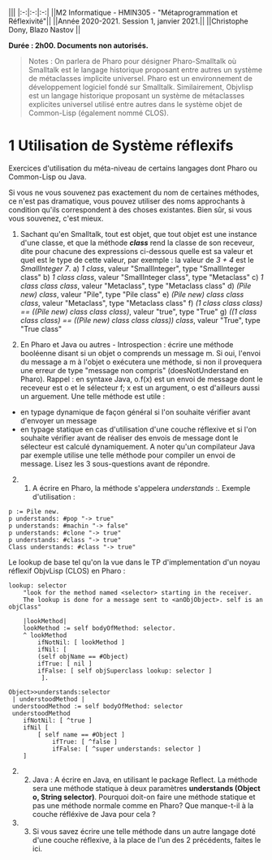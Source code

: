 |||
|:-:|:-:|:-:|
||M2 Informatique - HMIN305 - "Métaprogrammation et Réflexivité"||
||Année 2020-2021. Session 1, janvier 2021.||
||Christophe Dony, Blazo Nastov ||

**Durée : 2h00. Documents non autorisés.**

>Notes : On parlera de Pharo pour désigner Pharo-Smalltalk où Smalltalk est le langage historique proposant entre autres un système de métaclasses implicite universel. Pharo est un environnement de développement logiciel fondé sur Smalltalk. Similairement, Objvlisp est un langage historique proposant un système de métaclasses explicites universel utilisé entre autres dans le système objet de Common-Lisp (également nommé CLOS).

#   1 Utilisation de Système réflexifs

Exercices d'utilisation du méta-niveau de certains langages dont Pharo ou Common-Lisp ou Java.

Si vous ne vous souvenez pas exactement du nom de certaines méthodes, ce n'est pas dramatique, vous pouvez utiliser des noms approchants à condition qu'ils correspondent à des choses existantes. Bien sûr, si vous vous souvenez, c'est mieux.

1. Sachant qu'en Smalltalk, tout est objet, que tout objet est une instance d'une classe, et que la méthode ***class*** rend la classe de son receveur, dite pour chacune des expressions ci-dessous quelle est sa valeur et quel est le type de cette valeur, par exemple : la valeur de *3 + 4* est le *SmallInteger 7*.
    a) *1 class*, valeur "SmallInteger", type "SmallInteger class"
    b) *1 class class*, valeur "SmallInteger class", type "Metaclass"
    c) *1 class class class*, valeur "Metaclass", type "Metaclass class"
    d) *(Pile new) class*, valeur "Pile", type "Pile class"
    e) *(Pile new) class class class*, valeur "Metaclass", type "Metaclass class"
    f) *(1 class class class) == ((Pile new) class class class)*, valeur "true", type "True"
    g) *((1 class class class) == ((Pile new) class class class)) class*, valeur "True", type "True class"

2. En Pharo et Java ou autres - Introspection : écrire une méthode booléenne disant si un objet o comprends un message m. Si oui, l'envoi du message a m à l'objet o exécutera une méthode, si non il provequera une erreur de type "message non compris" (doesNotUnderstand en Pharo).
Rappel : en syntaxe Java, o.f(x) est un envoi de message dont le receveur est o et le sélecteur f; x est un argument, o est d'ailleurs aussi un arguement.
Une telle méthode est utile :
 - en typage dynamique de façon général si l'on souhaite vérifier avant d'envoyer un message
 - en typage statique en cas d'utilisation d'une couche réflexive et si l'on souhaite vérifier avant de réaliser des envois de message dont le sélecteur est calculé dynamiquement. A noter qu'un compilateur Java par exemple utilise une telle méthode pour compiler un envoi de message.
 Lisez les 3 sous-questions avant de répondre.

2. 1. A écrire en Pharo, la méthode s'appelera *understands* :.
 Exemple d'utilisation :
```smalltalk
p := Pile new.
p understands: #pop "-> true"
p understands: #machin "-> false"
p understands: #clone "-> true"
p understands: #class "-> true"
Class understands: #class "-> true"
```

Le lookup de base tel qu'on la vue dans le TP d'implementation d'un noyau réflexif ObjvLisp (CLOS) en Pharo :

```smalltalk
lookup: selector
    "look for the method named <selector> starting in the receiver. 
    The lookup is done for a message sent to <anObjObject>. self is an objClass"

    |lookMethod|
    lookMethod := self bodyOfMethod: selector.
    ^ lookMethod
        ifNotNil: [ lookMethod ]
        ifNil: [ 
        (self objName == #Object) 
        ifTrue: [ nil ]
        ifFalse: [ self objSuperclass lookup: selector ]
         ].
```
```smalltalk
Object>>understands:selector
 | understoodMethod |
 understoodMethod := self bodyOfMethod: selector
 understoodMethod
    ifNotNil: [ ^true ]
    ifNil [ 
        [ self name == #Object ]
            ifTrue: [ ^false ]
            ifFalse: [ ^super understands: selector ]
    ]
```

2. 2. Java : A écrire en Java, en utilisant le package Reflect. La méthode sera une méthode statique à deux paramètres **understands (Object o, String selector)**. 
Pourquoi doit-on faire une méthode statique et pas une méthode normale comme en Pharo? Que manque-t-il à la couche réfléxive de Java pour cela ?

2. 3. Si vous savez écrire une telle méthode dans un autre langage doté d'une couche réflexive, à la place de l'un des 2 précédents, faites le ici.